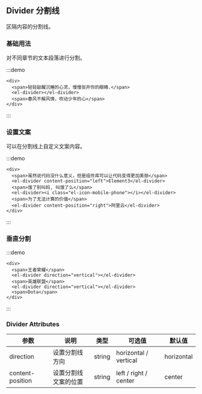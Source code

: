 ## Divider 分割线

区隔内容的分割线。

### 基础用法

对不同章节的文本段落进行分割。

:::demo

```vue
<div>
  <span>轻轻敲醒沉睡的心灵，慢慢张开你的眼睛.</span>
  <el-divider></el-divider>
  <span>春风不解风情，吹动少年的心</span>
</div>
```

:::

### 设置文案

可以在分割线上自定义文案内容。

:::demo

```vue
<div>
  <span>虽然说代码没什么意义，但是组件库可以让代码变得更加美丽</span>
  <el-divider content-position="left">Element3</el-divider>
  <span>饿了别叫妈, 叫饿了么</span>
  <el-divider><i class="el-icon-mobile-phone"></i></el-divider>
  <span>为了无法计算的价值</span>
  <el-divider content-position="right">阿里云</el-divider>
</div>
```

:::

### 垂直分割

:::demo

```vue
<div>
  <span>王者荣耀</span>
  <el-divider direction="vertical"></el-divider>
  <span>英雄联盟</span>
  <el-divider direction="vertical"></el-divider>
  <span>Dota</span>
</div>
```

:::

### Divider Attributes

| 参数             | 说明                 | 类型   | 可选值                | 默认值     |
| ---------------- | -------------------- | ------ | --------------------- | ---------- |
| direction        | 设置分割线方向       | string | horizontal / vertical | horizontal |
| content-position | 设置分割线文案的位置 | string | left / right / center | center     |
